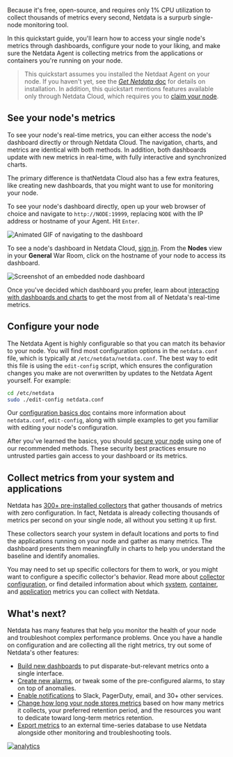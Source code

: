 <!--
title: "Single-node monitoring with Netdata"
sidebar_label: "Single-node monitoring"
description: "Learn dashboard basics, configuring your nodes, and collecting metrics from applications to create a powerful single-node monitoring tool."
custom_edit_url: https://github.com/netdata/netdata/edit/master/docs/quickstart/single-node.md
-->

Because it's free, open-source, and requires only 1% CPU utilization to collect thousands of metrics every second,
Netdata is a surpurb single-node monitoring tool.

In this quickstart guide, you'll learn how to access your single node's metrics through dashboards, configure your node
to your liking, and make sure the Netdata Agent is collecting metrics from the applications or containers you're running
on your node.

> This quickstart assumes you installed the Netdaat Agent on your node. If you haven't yet, see the [_Get Netdata_
> doc](/docs/get/README.md) for details on installation. In addition, this quickstart mentions features available only
> through Netdata Cloud, which requires you to [claim your node](/docs/get/README.md#claim-your-node-on-netdata-cloud).

## See your node's metrics

To see your node's real-time metrics, you can either access the node's dashboard directly or through Netdata Cloud. The
navigation, charts, and metrics are identical with both methods. In addition, both dashboards update with new metrics in
real-time, with fully interactive and synchronized charts.

The primary difference is thatNetdata Cloud also has a few extra features, like creating new dashboards, that you might
want to use for monitoring your node.

To see your node's dashboard directly, open up your web browser of choice and navigate to `http://NODE:19999`, replacing
`NODE` with the IP address or hostname of your Agent. Hit `Enter`. 

![Animated GIF of navigating to the
dashboard](https://user-images.githubusercontent.com/1153921/80825153-abaec600-8b94-11ea-8b17-1b770a2abaa9.gif)

To see a node's dashboard in Netdata Cloud, [sign in](https://app.netdata.cloud). From the **Nodes** view in your
**General** War Room, click on the hostname of your node to access its dashboard.

![Screenshot of an embedded node
dashboard](https://user-images.githubusercontent.com/1153921/87457036-9b678e00-c5bc-11ea-977d-ad561a73beef.png)

Once you've decided which dashboard you prefer, learn about [interacting with dashboards and
charts](/docs/visualize/interact-dashboards-charts.md) to get the most from all of Netdata's real-time metrics.

## Configure your node

The Netdata Agent is highly configurable so that you can match its behavior to your node. You will find most
configuration options in the `netdata.conf` file, which is typically at `/etc/netdata/netdata.conf`. The best way to
edit this file is using the `edit-config` script, which ensures the configuration changes you make are not overwritten
by updates to the Netdata Agent yourself. For example:

```bash
cd /etc/netdata
sudo ./edit-config netdata.conf
```

Our [configuration basics doc](/docs/configure/nodes.md) contains more information about `netdata.conf`, `edit-config`,
along with simple examples to get you familiar with editing your node's configuration.

After you've learned the basics, you should [secure your node](/docs/configure/secure-nodes.md) using one of our
recommended methods. These security best practices ensure no untrusted parties gain access to your dashboard or its
metrics.

## Collect metrics from your system and applications

Netdata has [300+ pre-installed collectors](/docs/collectors/COLLECTORS.md) that gather thousands of metrics with zero
configuration. In fact, Netdata is already collecting thousands of metrics per second on your single node, all without
you setting it up first.

These collectors search your system in default locations and ports to find the applications running on your node and
gather as many metrics. The dashboard presents them meaningfully in charts to help you understand the baseline and
identify anomalies.

You may need to set up specific collectors for them to work, or you might want to configure a specific collector's
behavior. Read more about [collector configuration](/docs/collect/configuration.md), or find detailed information about
which [system](/docs/collect/system-metrics.md), [container](/docs/collect/container-metrics.md), and
[application](/docs/collect/application-metrics.md) metrics you can collect with Netdata.

## What's next?

Netdata has many features that help you monitor the health of your node and troubleshoot complex performance problems.
Once you have a handle on configuration and are collecting all the right metrics, try out some of Netdata's other
features:

-   [Build new dashboards](/docs/visualize/create-dashboards.md) to put disparate-but-relevant metrics onto a single
    interface.
-   [Create new alarms](/docs/monitor/configure-alarms.md), or tweak some of the pre-configured alarms, to stay on top
    of anomalies.
-   [Enable notifications](/docs/monitor/enable-notifications.md) to Slack, PagerDuty, email, and 30+ other services.
-   [Change how long your node stores metrics](/docs/store/change-metrics-retention.md) based on how many metrics it
    collects, your preferred retention period, and the resources you want to dedicate toward long-term metrics
    retention.
-   [Export metrics](/docs/export/enable-exporting.md) to an external time-series database to use Netdata alongside
    other monitoring and troubleshooting tools.

[![analytics](https://www.google-analytics.com/collect?v=1&aip=1&t=pageview&_s=1&ds=github&dr=https%3A%2F%2Fgithub.com%2Fnetdata%2Fnetdata&dl=https%3A%2F%2Fmy-netdata.io%2Fgithub%2Fdocs%2Fquickstart%2Fsingle-node&_u=MAC~&cid=5792dfd7-8dc4-476b-af31-da2fdb9f93d2&tid=UA-64295674-3)](<>)
